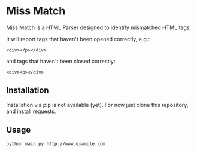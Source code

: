 Miss Match
============================

Miss Match is a HTML Parser designed to identify mismatched HTML tags.

It will report tags that haven't been opened correctly, e.g.:

`<div></p></div>` 

and tags that haven't been closed correctly: 

`<div><p></div>`

Installation
-------------

Installation via pip is not available (yet). For now just clone this repository, and install requests.


Usage 
------------

`python main.py http://www.example.com`


